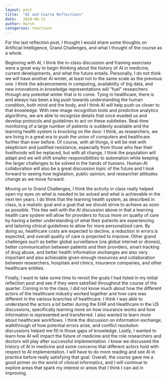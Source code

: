 ```yaml
---
layout: post
title:  "AI and Course Reflections"
date:   2019-06-11
author: Harsh
categories: reactions
---
```


For the last reflection post, I thought I would share some thoughts on Artificial Intelligence, Grand Challenges, and what I thought of the course as a whole.

Beginning with AI, I think the in-class discussion and framing exercises were a great way to begin thinking about the history of AI in medicine, current developments, and what the future entails. Personally, I do not think we will have another AI winter, at least not to the same scale as the previous one. I think the advancements in computing, availability of big data, and new innovations in knowledge representations will "fuel" researchers through any potential winter that is to come. Tying in healthcare, there is and always has been a big push towards understanding the human condition, both mind and the body, and I think AI will help push us closer to that knowledge. With new image recognition tools and predictive analytics algorithms, we are able to recognize details that once evaded us and develop protocols and guidelines to act on these subtleties. Real-time monitoring of a large number of patients is suddenly available and the learning health system is knocking on the door. I think, as researchers, we are living in a great era to push the union of computers and healthcare further than ever before. Of course, with all things, it will be met with skepticism and justified resistance, especially from those who fear their livelihoods will be replaced, but with all change, I think the population will adapt and we will shift smaller responsibilities to automation while keeping the larger challenges to be solved in the hands of humans. Human-AI collaboration will also be a great discussion topic of the future and I look forward to seeing how legislation, public opinion, and researcher attitudes change as we move forward.

Moving on to Grand Challenges, I think the activity in class really helped open my eyes on what is needed to be solved and what is achievable in the next ten years. I do think that the learning health system, as described in class, is a realistic goal and a goal that we should strive to achieve as soon as possible. This ties well with the AI discussion above in that a learning health care system will allow for providers to focus more on quality of care by having a better understanding of what their patients are experiencing and tailoring clinical guidelines to allow for more personalized care. By doing so, healthcare costs are expected to decline, a reduction in errors is expected, and overall quality of care is projected to improve. Other grand challenges such as better global surveillance (via global internet or drones), better communication between patients and their providers, smart tracking of drug abuse, and better health information exchanges are also very important and also achievable given enough resources and collaboration between researchers, hospitals and clinics, insurance companies, and other healthcare entities.

Finally, I want to take some time to revisit the goals I had listed in my initial reflection post and see if they were satisfied throughout the course of the quarter. Coming in to the class, I did not know much about how the different actors of the healthcare industry worked together and how care was different in the various branches of healthcare. I think I was able to understand the actors a bit better during the EHR and Healthcare in the US discussions, specifically learning more on how insurance works and how information is represented and transferred. I also wanted to learn more about healthcare workflows. I think the discussion on information exchange, walkthrough of how potential errors arise, and conflict resolution discussions helped me fill in those gaps of knowledge. Lastly, I wanted to learn how AI will impact the future of medicine and the role researchers and doctors will play after successful implementation. I know we discussed the history of AI in medicine and some concerns that different actors hold with respect to AI implementation. I will have to do more reading and see AI in practice before really satisfying that goal. Overall, the course gave me a good primer on the world of clinical informatics, and I will continue to explore areas that spark my interest or areas that I think I can aid in improving.
